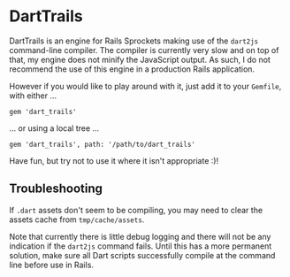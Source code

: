 DartTrails
==========

DartTrails is an engine for Rails Sprockets making use of the `dart2js`
command-line compiler. The compiler is currently very slow and on top of that,
my engine does not minify the JavaScript output. As such, I do not recommend
the use of this engine in a production Rails application.

However if you would like to play around with it, just add it to your
`Gemfile`, with either ...

    gem 'dart_trails'

... or using a local tree ...

    gem 'dart_trails', path: '/path/to/dart_trails'

Have fun, but try not to use it where it isn't appropriate :)!


Troubleshooting
---------------

If `.dart` assets don't seem to be compiling, you may need to clear the assets
cache from `tmp/cache/assets`.

Note that currently there is little debug logging and there will not be any
indication if the `dart2js` command fails. Until this has a more permanent
solution, make sure all Dart scripts successfully compile at the command
line before use in Rails.
